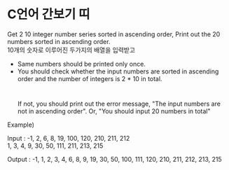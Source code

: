 # C언어 간보기 띠
Get 2 10 integer number series sorted in ascending order,
Print out the 20 numbers sorted in ascending order.  
10개의 숫자로 이루어진 두가지의 배열을 입력받고
　   
- Same numbers should be printed only once.  
- You should check whether the input numbers are sorted in ascending order and the number of integers is 2 * 10 in total.  
　  
　  
If not, you should print out the error message,
"The input numbers are not in ascending order".
Or, "You should input 20 numbers in total"


Example)

Input :
-1, 2, 6, 8, 19, 100, 120, 210, 211, 212  
1, 3, 4, 9, 30, 50, 111, 211, 213, 215

Output :
-1, 1, 2, 3, 4, 6, 8, 9, 19, 30, 50, 100, 111, 120, 210, 211, 212, 213, 215

